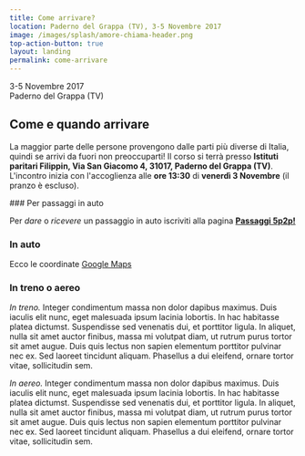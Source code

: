 ```yaml
---
title: Come arrivare?
location: Paderno del Grappa (TV), 3-5 Novembre 2017
image: /images/splash/amore-chiama-header.png
top-action-button: true
layout: landing
permalink: come-arrivare
---
```

<div class="light-section  padding-2-bottom">
<div class="max-width margin-auto padding-2-side" markdown="1">

<div class="relevant-box">
<div class="relevant-text">3-5 Novembre 2017</div>
<div class="relevant-subtext">Paderno del Grappa (TV)</div>
</div>

## Come e quando arrivare

La maggior parte delle persone provengono dalle parti più diverse di Italia, quindi se arrivi da fuori non preoccuparti! Il corso si terrà presso **Istituti paritari Filippin, Via San Giacomo 4,
31017, Paderno del Grappa (TV)**. L'incontro inizia con l'accoglienza alle **ore 13:30** di **venerdì 3 Novembre** (il pranzo è escluso).




<div class="important message" markdown="1">
### <i class="fa fa-map-marker padding-1-right" aria-hidden="true"></i> Per passaggi in auto

Per *dare* o *ricevere* un passaggio in auto iscriviti alla pagina **[Passaggi 5p2p!](https://www.facebook.com/groups/335153533552443/)**
</div>


### <i class="fa fa-car padding-1-right" aria-hidden="true"></i> In auto

Ecco le coordinate [Google Maps](https://www.google.it/maps/place/Casa+Di+Spiritualita'+Armida+Barelli/@40.6378053,14.4149224,13.47z/data=!4m5!3m4!1s0x133b99012d6b0285:0x79254728b44c664d!8m2!3d40.6470276!4d14.4222407?hl=en)

### <i class="fa fa-plane padding-1-right" aria-hidden="true"></i> In treno o aereo

_In treno._ Integer condimentum massa non dolor dapibus maximus. Duis iaculis elit nunc, eget malesuada ipsum lacinia lobortis. In hac habitasse platea dictumst. Suspendisse sed venenatis dui, et porttitor ligula. In aliquet, nulla sit amet auctor finibus, massa mi volutpat diam, ut rutrum purus tortor sit amet augue. Duis quis lectus non sapien elementum porttitor pulvinar nec ex. Sed laoreet tincidunt aliquam. Phasellus a dui eleifend, ornare tortor vitae, sollicitudin sem.

_In aereo._ Integer condimentum massa non dolor dapibus maximus. Duis iaculis elit nunc, eget malesuada ipsum lacinia lobortis. In hac habitasse platea dictumst. Suspendisse sed venenatis dui, et porttitor ligula. In aliquet, nulla sit amet auctor finibus, massa mi volutpat diam, ut rutrum purus tortor sit amet augue. Duis quis lectus non sapien elementum porttitor pulvinar nec ex. Sed laoreet tincidunt aliquam. Phasellus a dui eleifend, ornare tortor vitae, sollicitudin sem.

</div>
</div>
